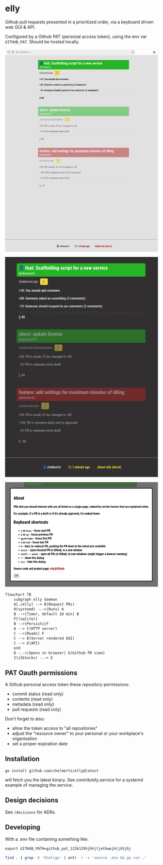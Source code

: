 # elly

Github pull requests presented in a prioritized order, via a keyboard driven web
GUI & API.

Configured by a Github PAT (personal access token), using the env var
`GITHUB_PAT`. Should be hosted locally.

![Screenshot of GUI](gui.png)

![Screenshot of GUI, with dark mode](darkmode.png)

![Screenshot of GUI's about screen](about.png)

```mermaid
flowchart TB
    subgraph elly daemon
    A[./elly] --> B(Request PRs)
    H(systemd) -.->|Runs| A
    B -->|Timer, default 10 min| B
    F[(sqlite)]
    B -->|Persists|F
    A --> C(HTTP server)
    C -->|Reads| F
    C --> D(Server rendered GUI)
    C --> E(API)
    end
    D -.->|Opens in browser| G(Github PR view)
    I(i3blocks) -.-> E
```

## PAT Oauth permissions

A Github personal access token these _repository_ permissions:

- commit status (read only)
- contents (read only)
- metadata (read only)
- pull requests (read only)

Don't forget to also:

- allow the token access to "all repositories"
- adjust the "resource owner" to your personal or your workplace's organisation
- set a proper expiration date

## Installation

```
go install github.com/chelmertz/elly@latest
```
will fetch you the latest binary. See contrib/elly.service for a systemd
example of managing the service.

## Design decisions

See `/decisions` for ADRs.

## Developing

With a .env file containing something like:

```
export GITHUB_PATH=github_pat_123k135hjhhjtjethwejhtjh5jhj
```

```sh
find . | grep -E 'html|go' | entr -r -s 'source .env && go run .'
```
